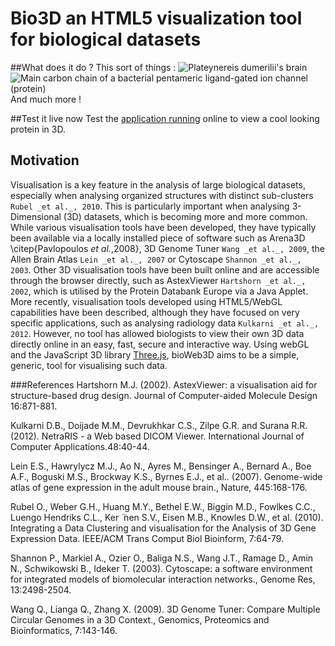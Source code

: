 Bio3D an HTML5 visualization tool for biological datasets
=========================================================
##What does it do ?
This sort of things :
![Plateynereis dumerilii's brain](http://www.ebi.ac.uk/~jbpettit/bioWeb3D/paper/fig1.png "Plateynereis dumerilii's brain")
![Main carbon chain of a bacterial pentameric ligand-gated ion channel (protein)](http://www.ebi.ac.uk/~jbpettit/bioWeb3D/paper/Supp_fig2.png "Main carbon chain of a bacterial pentameric ligand-gated ion channel (protein)")
And much more !

##Test it live now
Test the [application running](http://geekcafe.fr/bio3D/index.html?dataset=beta/2XDF.pdb.json&cluster=beta/Amino-2XDF.pdb.json#) online to view a cool looking protein in 3D.

## Motivation
Visualisation is a key feature in the analysis of large biological datasets, especially when analysing organized structures with distinct sub-clusters `Rubel _et al._, 2010`. This is particularly important when analysing 3-Dimensional (3D) datasets, which is becoming more and more common. While various visualisation tools have been developed, they have typically been available via a locally installed piece of software such as Arena3D \citep{Pavlopoulos _et al._,2008},  3D Genome Tuner `Wang _et al._, 2009`, the Allen Brain Atlas `Lein _et al._, 2007` or Cytoscape `Shannon _et al._, 2003`. Other 3D visualisation tools have been built online and are accessible through the browser directly, such as AstexViewer `Hartshorn _et al._, 2002`, which is utilised by the Protein Databank Europe via a Java Applet. More recently, visualisation tools developed using HTML5/WebGL capabilities have been described, although they have focused on very specific applications, such as analysing radiology data  `Kulkarni _et al._, 2012`. However, no tool has allowed biologists to view their own 3D data directly online in an easy, fast, secure and interactive way. Using webGL and the JavaScript 3D library [Three.js](https://github.com/mrdoob/three.js/), bioWeb3D aims to be a simple, generic, tool for visualising such data.

###References
Hartshorn M.J. (2002). AstexViewer: a visualisation aid for structure-based drug design. Journal of Computer-aided Molecule Design 16:871-881.

Kulkarni D.B., Doijade M.M., Devrukhkar C.S., Zilpe G.R. and Surana R.R. (2012). NetraRIS - a Web based DICOM Viewer. International Journal of Computer Applications.48:40-44.

Lein E.S., Hawrylycz M.J., Ao N., Ayres M., Bensinger A., Bernard A., Boe A.F., Boguski M.S., Brockway K.S., Byrnes E.J., et al.. (2007). Genome-wide atlas of gene expression in the adult mouse brain., Nature, 445:168-176.

Rubel O., Weber G.H., Huang M.Y., Bethel E.W., Biggin M.D., Fowlkes C.C., Luengo Hendriks C.L., Ker ̈ nen S.V., Eisen M.B., Knowles D.W., et al. (2010). Integrating a Data Clustering and visualisation for the Analysis of 3D Gene Expression Data. IEEE/ACM Trans Comput Biol Bioinform, 7:64-79.

Shannon P., Markiel A., Ozier O., Baliga N.S., Wang J.T., Ramage D., Amin N., Schwikowski B., Ideker T. (2003). Cytoscape: a software environment for integrated models of biomolecular interaction networks., Genome Res, 13:2498-2504.

Wang Q., Lianga Q., Zhang X. (2009). 3D Genome Tuner: Compare Multiple Circular Genomes in a 3D Context., Genomics, Proteomics and Bioinformatics, 7:143-146.




